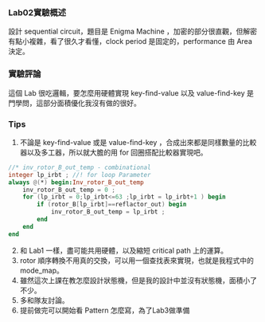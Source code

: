 ### Lab02實驗概述

設計 sequential circuit，題目是 Enigma Machine ，加密的部分很直觀，但解密有點小複雜，看了很久才看懂，clock period 是固定的，performance 由 Area 決定。

### 實驗評論

這個 Lab 很吃邏輯，要怎麼用硬體實現 key-find-value 以及 value-find-key 是門學問，這部分面積優化我沒有做的很好。

### Tips

1. 不論是 key-find-value 或是 value-find-key ，合成出來都是同樣數量的比較器以及多工器，所以就大膽的用 for 回圈搭配比較器實現吧。

```verilog
//* inv_rotor_B_out_temp - combinational
integer lp_irbt ; //! for loop Parameter
always @(*) begin:Inv_rotor_B_out_temp
	inv_rotor_B_out_temp = 0 ;
	for (lp_irbt = 0;lp_irbt<=63 ;lp_irbt = lp_irbt+1 ) begin
		if (rotor_B[lp_irbt]==reflactor_out) begin
			inv_rotor_B_out_temp = lp_irbt ;
		end
	end
end
```

2. 和 Lab1 一樣，盡可能共用硬體，以及縮短 critical path 上的運算。
3. rotor 順序轉換不用真的交換，可以用一個查找表來實現，也就是我程式中的 mode_map。
4. 雖然這次上課在教怎麼設計狀態機，但是我的設計中並沒有狀態機，面積小了不少。
5. 多和隊友討論。
6. 提前做完可以開始看 Pattern 怎麼寫，為了Lab3做準備

